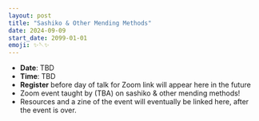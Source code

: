 ```yaml
---
layout: post
title: "Sashiko & Other Mending Methods"
date: 2024-09-09
start_date: 2099-01-01
emoji: ✨🪡✨
---
```


* **Date**: TBD
* **Time**: TBD
* **Register** before day of talk for Zoom link will appear here in the future
* Zoom event taught by (TBA) on sashiko & other mending methods!
* Resources and a zine of the event will eventually be linked here, after the event is over.
